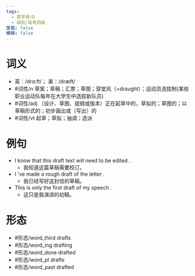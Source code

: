 ```yaml
---
tags:
  - 首字母/D
  - 级别/高考四级
掌握: false
模糊: false
---
```

# 词义
- 英：/drɑːft/； 美：/dræft/
- #词性/n  草案；草稿；汇票；草图；穿堂风（=draught）；运动员选拔制(某些职业运动队每年在大学生中选拔新队员)
- #词性/adj  （设计、草图、提纲或版本）正在起草中的，草拟的；草图的；以草稿形式的；初步画出或（写出）的
- #词性/vt  起草；草拟；抽调；选派
# 例句
- I know that this draft text will need to be edited .
	- 我知道这篇草稿需要校订。
- I 've made a rough draft of the letter .
	- 我已经写好这封信的草稿。
- This is only the first draft of my speech .
	- 这只是我演讲的初稿。
# 形态
- #形态/word_third drafts
- #形态/word_ing drafting
- #形态/word_done drafted
- #形态/word_pl drafts
- #形态/word_past drafted
